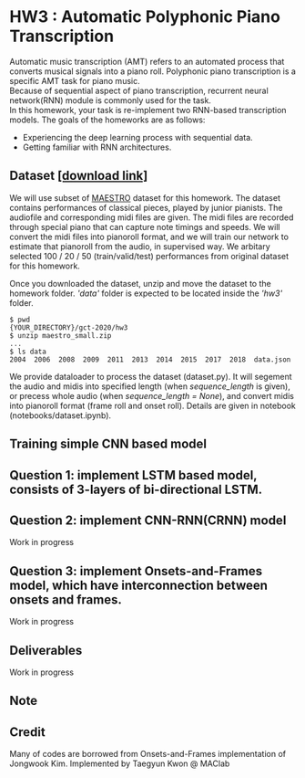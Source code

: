 # HW3 : Automatic Polyphonic Piano Transcription

Automatic music transcription (AMT) refers to an automated process that converts musical signals into a piano roll. Polyphonic piano transcription is a specific AMT task for piano music.  
Because of sequential aspect of piano transcription, recurrent neural network(RNN) module is commonly used for the task.   
In this homework, your task is re-implement two RNN-based transcription models. The goals of the homeworks are as follows:

* Experiencing the deep learning process with sequential data.
* Getting familiar with RNN architectures.

## Dataset [[download link]](https://drive.google.com/file/d/185czlGZGXdDu8lFCnpe5nLpyZtKuao_p/view?usp=sharing)
We will use subset of [MAESTRO](https://magenta.tensorflow.org/datasets/maestro) dataset for this homework. The dataset contains performances of classical pieces, played by junior pianists. The audiofile and corresponding midi files are given. The midi files are recorded through special piano that can capture note timings and speeds.
We will convert the midi files into pianoroll format, and we will train our network to estimate that pianoroll from the audio, in supervised way.
We arbitary selected 100 / 20 / 50 (train/valid/test) performances from original dataset for this homework.

Once you downloaded the dataset, unzip and move the dataset to the homework folder. *'data'* folder is expected to be located inside the *'hw3'* folder.

```
$ pwd
{YOUR_DIRECTORY}/gct-2020/hw3
$ unzip maestro_small.zip
...
$ ls data
2004  2006  2008  2009  2011  2013  2014  2015  2017  2018  data.json
```

We provide dataloader to process the dataset (dataset.py). It will segement the audio and midis into specified length (when *sequence_length* is given), or precess whole audio (when *sequence_length = None*), and convert midis into pianoroll format (frame roll and onset roll). Details are given in notebook (notebooks/dataset.ipynb).

## Training simple CNN based model

## Question 1: implement LSTM based model, consists of 3-layers of bi-directional LSTM.

## Question 2: implement CNN-RNN(CRNN) model
Work in progress

## Question 3: implement Onsets-and-Frames model, which have interconnection between onsets and frames.
Work in progress

## Deliverables
Work in progress

## Note

## Credit
Many of codes are borrowed from Onsets-and-Frames implementation of Jongwook Kim. Implemented by Taegyun Kwon @ MAClab
